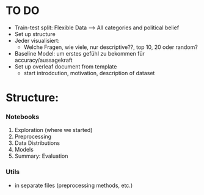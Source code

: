 # TO DO
- Train-test split: Flexible Data --> All categories and political belief
- Set up structure
- Jeder visualisiert: 
    - Welche Fragen, wie viele, nur descriptive??, top 10, 20 oder random?
- Baseline Model: um erstes gefühl zu bekommen für accuracy/aussagekraft
- Set up overleaf document from template
    - start introdcution, motivation, description of dataset




# Structure:

### Notebooks
1. Exploration (where we started)
2. Preprocessing
3. Data Distributions
4. Models
5. Summary: Evaluation

### Utils
- in separate files (preprocessing methods, etc.)